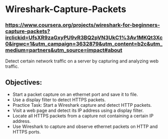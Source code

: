 # Wireshark-Capture-Packets


### https://www.coursera.org/projects/wireshark-for-beginners-capture-packets?irclickid=UfsXR9zaGxyPU9vR3BQ2pVN3UkC1%3Av1MKQt3Xc0&irgwc=1&utm_campaign=3632879&utm_content=b2c&utm_medium=partners&utm_source=impact#about


Detect certain network traffic on a server by capturing and analyzing web traffic. 


## Objectives:
- Start a packet capture on an ethernet port and save it to file.
- Use a display filter to detect HTTPS packets.
- Practice Task: Start a Wireshark capture and detect HTTP packets.
- Visit a web page and detect its IP address using a display filter.
- Locate all HTTPS packets from a capture not containing a certain IP address.
- Use Wireshark to capture and observe ethernet packets on HTTP and HTTPS ports.
